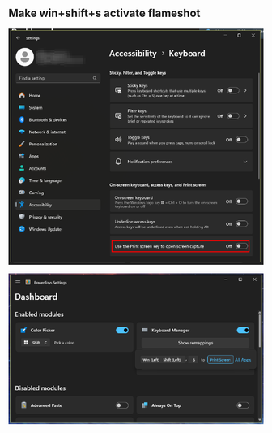 ## Make win+shift+s activate flameshot

![disable_win_snipping_tool](https://raw.githubusercontent.com/dillacorn/win-glaze-dots/refs/heads/main/ScreenShots_For_Guides/powertoys_flameshot_win%2Bshift%2Bs/disable_win_snipping-tool.png)

![dashboard](https://raw.githubusercontent.com/dillacorn/win-glaze-dots/refs/heads/main/ScreenShots_For_Guides/powertoys_flameshot_win+shift+s/dashboard.png)

